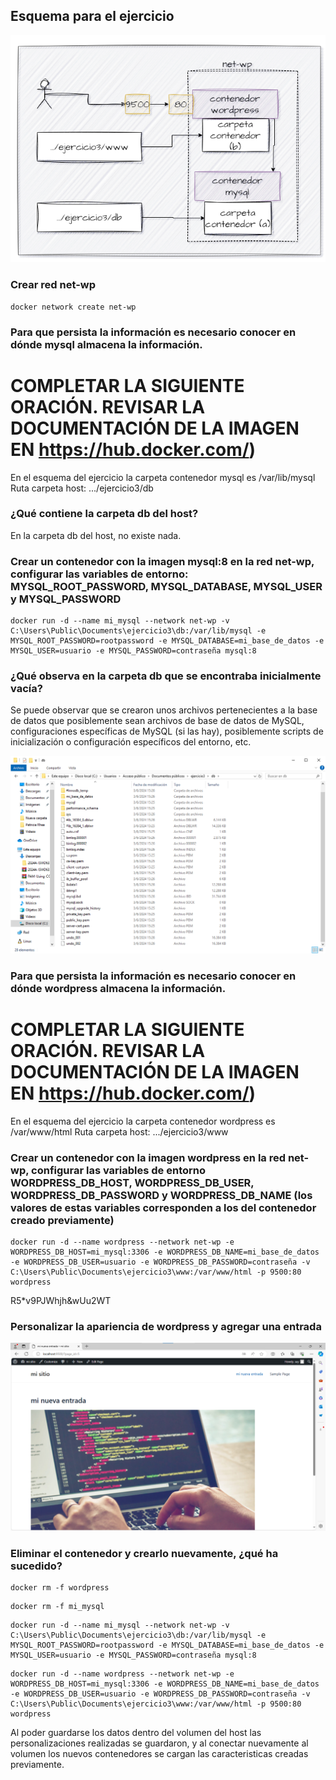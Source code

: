 ## Esquema para el ejercicio
![Imagen](imagenes/esquema-ejercicio3.PNG)

### Crear red net-wp

```
docker network create net-wp
```

### Para que persista la información es necesario conocer en dónde mysql almacena la información.
# COMPLETAR LA SIGUIENTE ORACIÓN. REVISAR LA DOCUMENTACIÓN DE LA IMAGEN EN https://hub.docker.com/)
En el esquema del ejercicio la carpeta contenedor mysql es /var/lib/mysql
Ruta carpeta host: .../ejercicio3/db

### ¿Qué contiene la carpeta db del host?

En la carpeta db del host, no existe nada.

### Crear un contenedor con la imagen mysql:8  en la red net-wp, configurar las variables de entorno: MYSQL_ROOT_PASSWORD, MYSQL_DATABASE, MYSQL_USER y MYSQL_PASSWORD

```
docker run -d --name mi_mysql --network net-wp -v C:\Users\Public\Documents\ejercicio3\db:/var/lib/mysql -e MYSQL_ROOT_PASSWORD=rootpassword -e MYSQL_DATABASE=mi_base_de_datos -e MYSQL_USER=usuario -e MYSQL_PASSWORD=contraseña mysql:8
```

### ¿Qué observa en la carpeta db que se encontraba inicialmente vacía?

Se puede observar que se crearon unos archivos pertenecientes a la base de datos que posiblemente sean archivos de base de datos de MySQL, configuraciones específicas de MySQL (si las hay), posiblemente scripts de inicialización o configuración específicos del entorno, etc.

![Imagen](imagenes/dbmi_sql.png)

### Para que persista la información es necesario conocer en dónde wordpress almacena la información.
# COMPLETAR LA SIGUIENTE ORACIÓN. REVISAR LA DOCUMENTACIÓN DE LA IMAGEN EN https://hub.docker.com/)
En el esquema del ejercicio la carpeta contenedor wordpress es /var/www/html
Ruta carpeta host: .../ejercicio3/www

### Crear un contenedor con la imagen wordpress en la red net-wp, configurar las variables de entorno WORDPRESS_DB_HOST, WORDPRESS_DB_USER, WORDPRESS_DB_PASSWORD y WORDPRESS_DB_NAME (los valores de estas variables corresponden a los del contenedor creado previamente)

```
docker run -d --name wordpress --network net-wp -e WORDPRESS_DB_HOST=mi_mysql:3306 -e WORDPRESS_DB_NAME=mi_base_de_datos -e WORDPRESS_DB_USER=usuario -e WORDPRESS_DB_PASSWORD=contraseña -v C:\Users\Public\Documents\ejercicio3\www:/var/www/html -p 9500:80 wordpress
```

R5*v9PJWhjh&wUu2WT
### Personalizar la apariencia de wordpress y agregar una entrada

![Imagen](imagenes/personalizacion.png)

### Eliminar el contenedor y crearlo nuevamente, ¿qué ha sucedido?

```
docker rm -f wordpress
```

```
docker rm -f mi_mysql
```

```
docker run -d --name mi_mysql --network net-wp -v C:\Users\Public\Documents\ejercicio3\db:/var/lib/mysql -e MYSQL_ROOT_PASSWORD=rootpassword -e MYSQL_DATABASE=mi_base_de_datos -e MYSQL_USER=usuario -e MYSQL_PASSWORD=contraseña mysql:8
```

```
docker run -d --name wordpress --network net-wp -e WORDPRESS_DB_HOST=mi_mysql:3306 -e WORDPRESS_DB_NAME=mi_base_de_datos -e WORDPRESS_DB_USER=usuario -e WORDPRESS_DB_PASSWORD=contraseña -v C:\Users\Public\Documents\ejercicio3\www:/var/www/html -p 9500:80 wordpress
```

Al poder guardarse los datos dentro del volumen del host las personalizaciones realizadas se guardaron, y al conectar nuevamente al volumen los nuevos contenedores se cargan las caracteristicas creadas previamente.
